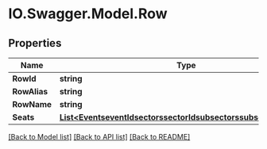 # IO.Swagger.Model.Row
## Properties

Name | Type | Description | Notes
------------ | ------------- | ------------- | -------------
**RowId** | **string** |  | [optional] 
**RowAlias** | **string** |  | [optional] 
**RowName** | **string** |  | [optional] 
**Seats** | [**List&lt;EventseventIdsectorssectorIdsubsectorssubsectorIdSeats&gt;**](EventseventIdsectorssectorIdsubsectorssubsectorIdSeats.md) |  | [optional] 

[[Back to Model list]](../README.md#documentation-for-models) [[Back to API list]](../README.md#documentation-for-api-endpoints) [[Back to README]](../README.md)

